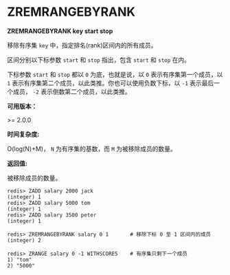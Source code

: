 
# ZREMRANGEBYRANK

**ZREMRANGEBYRANK key start stop**

移除有序集 `key` 中，指定排名(rank)区间内的所有成员。

区间分别以下标参数 `start` 和 `stop` 指出，包含 `start` 和 `stop` 在内。

下标参数 `start` 和 `stop` 都以 `0` 为底，也就是说，以 `0` 表示有序集第一个成员，以 `1` 表示有序集第二个成员，以此类推。你也可以使用负数下标，以 `-1` 表示最后一个成员， `-2` 表示倒数第二个成员，以此类推。

**可用版本：**

&gt;= 2.0.0

**时间复杂度:**

O(log(N)+M)， `N` 为有序集的基数，而 `M` 为被移除成员的数量。

**返回值:**

被移除成员的数量。

```
redis> ZADD salary 2000 jack
(integer) 1
redis> ZADD salary 5000 tom
(integer) 1
redis> ZADD salary 3500 peter
(integer) 1

redis> ZREMRANGEBYRANK salary 0 1       # 移除下标 0 至 1 区间内的成员
(integer) 2

redis> ZRANGE salary 0 -1 WITHSCORES    # 有序集只剩下一个成员
1) "tom"
2) "5000"

```
